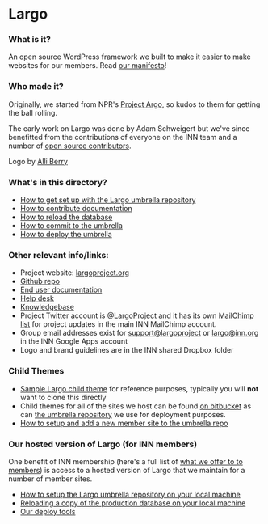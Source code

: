 # Largo

### What is it?

An open source WordPress framework we built to make it easier to make websites for our members. Read [our manifesto](./manifesto.md)!

### Who made it?

Originally, we started from NPR's [Project Argo](https://github.com/argoproject/Argo), so kudos to them for getting the ball rolling.

The early work on Largo was done by Adam Schweigert but we've since benefitted from the contributions of everyone on the INN team and a number of [open source contributors](https://github.com/INN/Largo/graphs/contributors).

Logo by [Alli Berry](http://alliberry.com/)

### What's in this directory?

- [How to get set up with the Largo umbrella repository](./umbrella-setup.md)
- [How to contribute documentation](./write-the-docs.md)
- [How to reload the database](./database-reload.md)
- [How to commit to the umbrella](./umbrella-commit.md)
- [How to deploy the umbrella](./umbrella-deploy.md)

### Other relevant info/links:

- Project website: [largoproject.org](http://largoproject.org)
- [Github repo](https://github.com/INN/Largo)
- [End user documentation](http://largo.readthedocs.org)
- [Help desk](http://jira.inn.org/servicedesk/customer/portal/4)
- [Knowledgebase](http://confluence.inn.org/display/LKB/Largo+Knowledge+Base)
- Project Twitter account is [@LargoProject](http://twitter.com/largoproject) and it has its own [MailChimp list](http://eepurl.com/yu0bT) for project updates in the main INN MailChimp account.
- Group email addresses exist for [support@largoproject](mailto:support@largoproject.org) or [largo@inn.org](mailto:largo@inn.org) in the INN Google Apps account
- Logo and brand guidelines are in the INN shared Dropbox folder

### Child Themes

- [Sample Largo child theme](https://github.com/INN/Largo-Sample-Child-Theme) for reference purposes, typically you will **not** want to clone this directly
- Child themes for all of the sites we host can be found [on bitbucket](https://bitbucket.org/projectlargo/) as can [the umbrella repository](https://bitbucket.org/projectlargo/largo-umbrella) we use for deployment purposes.
- [How to setup and add a new member site to the umbrella repo](/projects/largo/child-themes/new-site.md)

### Our hosted version of Largo (for INN members)

One benefit of INN membership (here's a full list of [what we offer to to members](/how-to-work-with-us/members-services.md)) is access to a hosted version of Largo that we maintain for a number of member sites.

- [How to setup the Largo umbrella repository on your local machine](umbrella-setup.md)
- [Reloading a copy of the production database on your local machine](database-reload.md)
- [Our deploy tools](https://github.com/INN/deploy-tools)
